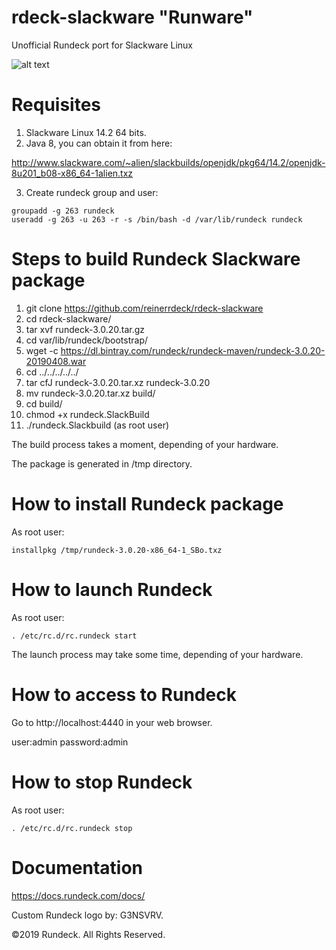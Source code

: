 # rdeck-slackware "Runware"
Unofficial Rundeck port for Slackware Linux

![alt text](https://readonlyfridayshome.files.wordpress.com/2019/03/rundeck_slackware.png)

# Requisites
1. Slackware Linux 14.2 64 bits.
2. Java 8, you can obtain it from here: 

http://www.slackware.com/~alien/slackbuilds/openjdk/pkg64/14.2/openjdk-8u201_b08-x86_64-1alien.txz

3. Create rundeck group and user:
```
groupadd -g 263 rundeck
useradd -g 263 -u 263 -r -s /bin/bash -d /var/lib/rundeck rundeck
```
# Steps to build Rundeck Slackware package
1. git clone https://github.com/reinerrdeck/rdeck-slackware
2. cd rdeck-slackware/
3. tar xvf rundeck-3.0.20.tar.gz
4. cd var/lib/rundeck/bootstrap/
5. wget -c https://dl.bintray.com/rundeck/rundeck-maven/rundeck-3.0.20-20190408.war
6. cd ../../../../../
7. tar cfJ rundeck-3.0.20.tar.xz rundeck-3.0.20
8. mv rundeck-3.0.20.tar.xz build/
9. cd build/
10. chmod +x rundeck.SlackBuild
11. ./rundeck.Slackbuild (as root user)

The build process takes a moment, depending of your hardware.

The package is generated in /tmp directory.

# How to install Rundeck package
As root user:
```
installpkg /tmp/rundeck-3.0.20-x86_64-1_SBo.txz
```
# How to launch Rundeck
As root user:
```
. /etc/rc.d/rc.rundeck start
```
The launch process may take some time, depending of your hardware.

# How to access to Rundeck
Go to http://localhost:4440 in your web browser.

user:admin
password:admin

# How to stop Rundeck
As root user:
```
. /etc/rc.d/rc.rundeck stop
```
# Documentation
https://docs.rundeck.com/docs/

Custom Rundeck logo by: G3NSVRV.

©2019 Rundeck. All Rights Reserved.
